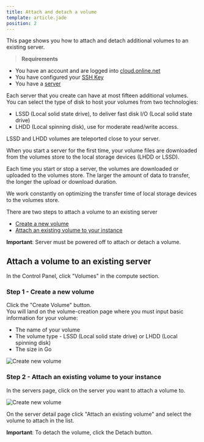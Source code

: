 ```yaml
---
title: Attach and detach a volume
template: article.jade
position: 2
---
```


This page shows you how to attach and detach additional volumes to an existing server.

> <strong>Requirements</strong>
- You have an account and are logged into [cloud.online.net](//cloud.online.net)
- You have configured your [SSH Key](/account/ssh_keys.html)
- You have a [server](/howto/create_instance.html)

Each server that you create can have at most fifteen additional volumes. <br/>
You can select the type of disk to host your volumes from two technologies:

- LSSD (Local solid state drive), to deliver fast disk I/O (Local solid state drive)
- LHDD (Local spinning disk), use for moderate read/write access.

LSSD and LHDD volumes are teleported close to your server.

When you start a server for the first time, your volume files are downloaded from the volumes store to the local storage devices (LHDD or LSSD).

Each time you start or stop a server, the volumes are downloaded or uploaded to the volumes store.
The larger the amount of data to transfer, the longer the upload or download duration.

We work constantly on optimizing the transfer time of local storage devices to the volumes store.

There are two steps to attach a volume to an existing server

- [Create a new volume](/howto/create_volume.html#step-1-create-a-new-volume)
- [Attach an existing volume to your instance](/howto/create_volume.html#step-2-attach-an-existing-volume-to-your-instance)

<strong>Important</strong>: Server must be powered off to attach or detach a volume.

## Attach a volume to an existing server

In the Control Panel, click "Volumes" in the compute section.

### Step 1 - Create a new volume

Click the "Create Volume" button.<br/>
You will land on the volume-creation page where you must input basic information for your volume:

- The name of your volume
- The volume type - LSSD (Local solid state drive) or LHDD (Local spinning disk)
- The size in Go

![Create new volume](../../images/create_new_volume.png "Create new volume")

### Step 2 - Attach an existing volume to your instance

In the servers page, click on the server you want to attach a volume to.

![Create new volume](../../images/attach_volume.png "Create new volume")

On the server detail page click "Attach an existing volume" and select the volume to attach in the list.

<strong>Important</strong>: To detach the volume, click the Detach button.